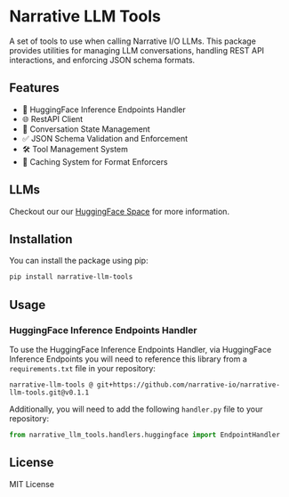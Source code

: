 # Narrative LLM Tools

A set of tools to use when calling Narrative I/O LLMs. This package provides utilities for managing LLM conversations, handling REST API interactions, and enforcing JSON schema formats.

## Features

- 🤗 HuggingFace Inference Endpoints Handler
- 🌐 RestAPI Client
- 💬 Conversation State Management
- ✅ JSON Schema Validation and Enforcement
- 🛠️ Tool Management System
- 💾 Caching System for Format Enforcers

## LLMs

Checkout our our [HuggingFace Space](https://huggingface.co/spaces/narrative-io/README) for more information.

## Installation

You can install the package using pip:

```bash
pip install narrative-llm-tools
```

## Usage 

### HuggingFace Inference Endpoints Handler

To use the HuggingFace Inference Endpoints Handler, via HuggingFace Inference Endpoints you will need to reference this library from a `requirements.txt` file in your repository:

```text
narrative-llm-tools @ git+https://github.com/narrative-io/narrative-llm-tools.git@v0.1.1
```

Additionally, you will need to add the following `handler.py` file to your repository:

```python
from narrative_llm_tools.handlers.huggingface import EndpointHandler
```

## License

MIT License
